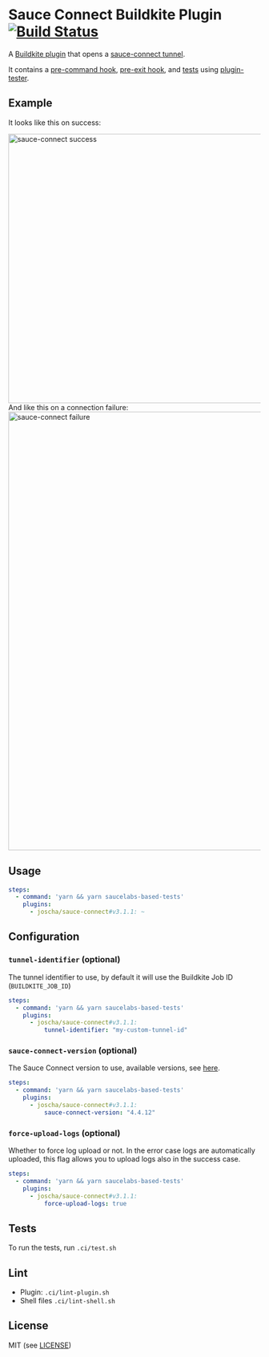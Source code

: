 # Sauce Connect Buildkite Plugin [![Build Status](https://travis-ci.org/joscha/sauce-connect-buildkite-plugin.svg?branch=master)](https://travis-ci.org/joscha/sauce-connect-buildkite-plugin)

A [Buildkite plugin](https://buildkite.com/docs/agent/v3/plugins) that opens a [sauce-connect tunnel](https://wiki.saucelabs.com/display/DOCS/Sauce+Connect+Proxy).

It contains a [pre-command hook](hooks/pre-command), [pre-exit hook](hooks/pre-exit), and [tests](tests/command.bats) using [plugin-tester](https://github.com/buildkite-plugins/plugin-tester).

## Example

It looks like this on success:

<img width="538" alt="sauce-connect success" src="https://user-images.githubusercontent.com/188038/39405935-18b34c88-4bf2-11e8-9e4e-a9f3bb0f6166.png">
And like this on a connection failure:

<img width="876" alt="sauce-connect failure" src="https://user-images.githubusercontent.com/188038/39405948-4770f12e-4bf2-11e8-9fa0-e64b54323536.png">

## Usage

```yml
steps:
  - command: 'yarn && yarn saucelabs-based-tests'
    plugins:
      - joscha/sauce-connect#v3.1.1: ~
```

## Configuration

### `tunnel-identifier` (optional)

The tunnel identifier to use, by default it will use the Buildkite Job ID (`BUILDKITE_JOB_ID`)

```yml
steps:
  - command: 'yarn && yarn saucelabs-based-tests'
    plugins:
      - joscha/sauce-connect#v3.1.1:
          tunnel-identifier: "my-custom-tunnel-id"
```

### `sauce-connect-version` (optional)

The Sauce Connect version to use, available versions, see [here](https://wiki.saucelabs.com/display/DOCS/Sauce+Connect+Proxy).

```yml
steps:
  - command: 'yarn && yarn saucelabs-based-tests'
    plugins:
      - joscha/sauce-connect#v3.1.1:
          sauce-connect-version: "4.4.12"
```

### `force-upload-logs` (optional)

Whether to force log upload or not. In the error case logs are automatically uploaded, this flag allows you to upload logs also in the success case.

```yml
steps:
  - command: 'yarn && yarn saucelabs-based-tests'
    plugins:
      - joscha/sauce-connect#v3.1.1:
          force-upload-logs: true
```

## Tests

To run the tests, run `.ci/test.sh`

## Lint

* Plugin: `.ci/lint-plugin.sh`
* Shell files `.ci/lint-shell.sh`

## License

MIT (see [LICENSE](LICENSE))
